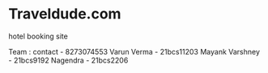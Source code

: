 # Traveldude.com
 hotel booking site

 Team : 
 contact - 8273074553 
 Varun Verma - 21bcs11203
 Mayank Varshney - 21bcs9192
 Nagendra - 21bcs2206
